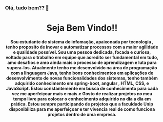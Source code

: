 ### Olá, tudo bem?? 👋

<h1 align="center">Seja Bem Vindo!!</h1>
<h4 align="center">Sou estudante de sistema de infomação, apaixonada por tecnologia , tenho proposito de inovar e automatizar processos com a maior agilidade e qualidade possível. Sou uma pessoa dedicada, focada e curiosa, voltado para o trabalho em equipe que acredito ser fundamental em tudo, amo desafios e amo ainda mais o processo de aprendizagem e luta para supera-los.
Atualmente tenho me desenvolvido na área de programação com a linguagem Java, tenho bons conhecimentos em aplicações de desenvolvimento de novas funcionalidades dos sistemas, tenho também adquirido conhecimento em spring-boot, angular , HTML, CSS, e JavaScript. Estou constantemente em busca de conhecimento para cada vez me aperfeiçoar mais e mais.e
Gosto de realizar projetos no meu tempo livre para colocar o conhecimento adquirido no dia a dia em prática. Estou sempre participando de projetos que a faculdade Unip disponibiliza para me aperfeiçoar e ter vivencia real de como funciona projetos dentro de uma empresa. </h4>





